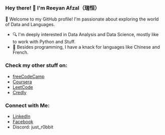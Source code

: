 ### Hey there! 👋 I'm Reeyan Afzal（瑞恒）

🌟 Welcome to my GitHub profile! I'm passionate about exploring the world of Data and Languages.

- 🔍 I'm deeply interested in Data Analysis and Data Science, mostly like to work with Python and Stuff.
- 🌱 Besides programming, I have a knack for languages like Chinese and French.

### Check my other stuff on:

- [freeCodeCamp](https://www.freecodecamp.org/reeyan-afzal)
- [Coursera](https://www.coursera.org/learner/reeyan-afzal)
- [LeetCode](https://leetcode.com/reeyan-afzal/)
- [Credly](https://www.credly.com/users/reeyan-afzal-khan/badges)

### Connect with Me:

- [LinkedIn](https://www.linkedin.com/in/reeyan-afzal/)
- [Facebook](https://www.facebook.com/Reeyan1999/)
- Discord: just_r0bbit

<!---
reeyan-afzal/reeyan-afzal is a ✨ special ✨ repository because its `README.md` (this file) appears on your GitHub profile.
You can click the Preview link to take a look at your changes.
--->
